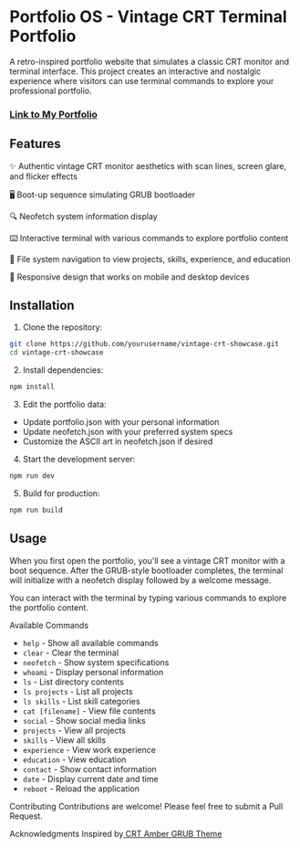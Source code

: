 # Portfolio OS - Vintage CRT Terminal Portfolio
A retro-inspired portfolio website that simulates a classic CRT monitor and terminal interface. This project creates an interactive and nostalgic experience where visitors can use terminal commands to explore your professional portfolio.

### [Link to My Portfolio](https://madhurjya.me)


## Features

✨ Authentic vintage CRT monitor aesthetics with scan lines, screen glare, and flicker effects 

🖥️ Boot-up sequence simulating GRUB bootloader

🔍 Neofetch system information display

⌨️ Interactive terminal with various commands to explore portfolio content

📁 File system navigation to view projects, skills, experience, and education

📱 Responsive design that works on mobile and desktop devices

## Installation
1. Clone the repository:

```sh
git clone https://github.com/yourusername/vintage-crt-showcase.git
cd vintage-crt-showcase
```

2. Install dependencies:

```sh
npm install
```

3. Edit the portfolio data:

- Update portfolio.json with your personal information
- Update neofetch.json with your preferred system specs
- Customize the ASCII art in neofetch.json if desired
4. Start the development server:
```sh
npm run dev
```
5. Build for production:
```sh
npm run build
```

## Usage

When you first open the portfolio, you'll see a vintage CRT monitor with a boot sequence. After the GRUB-style bootloader completes, the terminal will initialize with a neofetch display followed by a welcome message.

You can interact with the terminal by typing various commands to explore the portfolio content.

Available Commands
- `help` - Show all available commands
- `clear` - Clear the terminal
- `neofetch` - Show system specifications
- `whoami` - Display personal information
- `ls` - List directory contents
- `ls projects` - List all projects
- `ls skills` - List skill categories
- `cat [filename]` - View file contents
- `social` - Show social media links
- `projects` - View all projects
- `skills` - View all skills
- `experience` - View work experience
- `education` - View education
- `contact` - Show contact information
- `date` - Display current date and time
- `reboot` - Reload the application



Contributing
Contributions are welcome! Please feel free to submit a Pull Request.

Acknowledgments
Inspired by[ CRT Amber GRUB Theme](https://github.com/Jacksaur/CRT-Amber-GRUB-Theme)
